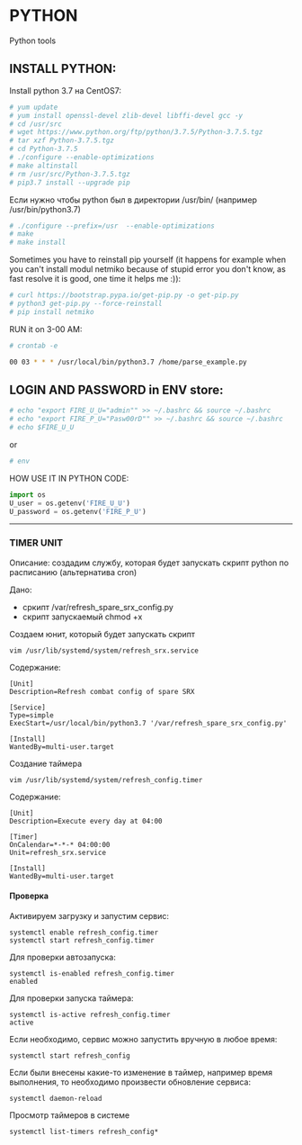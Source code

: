 # PYTHON
Python tools

INSTALL PYTHON:
------------------------------------------------------------
Install python 3.7 на CentOS7:

```sh
# yum update
# yum install openssl-devel zlib-devel libffi-devel gcc -y
# cd /usr/src 
# wget https://www.python.org/ftp/python/3.7.5/Python-3.7.5.tgz
# tar xzf Python-3.7.5.tgz
# cd Python-3.7.5 
# ./configure --enable-optimizations 
# make altinstall
# rm /usr/src/Python-3.7.5.tgz
# pip3.7 install --upgrade pip
```

Если нужно чтобы python был в директории /usr/bin/ (например /usr/bin/python3.7)
```sh
# ./configure --prefix=/usr  --enable-optimizations
# make
# make install
```

Sometimes you have to reinstall pip yourself (it happens for example when you can't install modul netmiko because of stupid error you don't know, as fast resolve it is good, one time it helps me :)):

```sh
# curl https://bootstrap.pypa.io/get-pip.py -o get-pip.py
# python3 get-pip.py --force-reinstall
# pip install netmiko
```
RUN it on 3-00 AM: 
```sh
# crontab -e

00 03 * * * /usr/local/bin/python3.7 /home/parse_example.py
```

LOGIN AND PASSWORD in ENV store:
------------------------------------------------------------
```sh
# echo "export FIRE_U_U="admin"" >> ~/.bashrc && source ~/.bashrc
# echo "export FIRE_P_U="Pasw00rD"" >> ~/.bashrc && source ~/.bashrc
# echo $FIRE_U_U
```
or

```sh
# env
```

HOW USE IT IN PYTHON CODE:

```py
import os
U_user = os.getenv('FIRE_U_U')
U_password = os.getenv('FIRE_P_U')
```

---

### TIMER UNIT ###

Описание: создадим службу, которая будет запускать скрипт python по расписанию (альтернатива cron)

Дано: 
- сркипт /var/refresh_spare_srx_config.py 
- скрипт запускаемый chmod +x

Создаем юнит, который будет запускать скрипт
```shell
vim /usr/lib/systemd/system/refresh_srx.service
```
Содержание:
```shell
[Unit]
Description=Refresh combat config of spare SRX

[Service]
Type=simple
ExecStart=/usr/local/bin/python3.7 '/var/refresh_spare_srx_config.py'

[Install]
WantedBy=multi-user.target
```
Создание таймера
```shell
vim /usr/lib/systemd/system/refresh_config.timer
```
Содержание:
```shell
[Unit]
Description=Execute every day at 04:00

[Timer]
OnCalendar=*-*-* 04:00:00
Unit=refresh_srx.service

[Install]
WantedBy=multi-user.target
```

#### Проверка ####
Активируем загрузку и запустим сервис:

```shell
systemctl enable refresh_config.timer
systemctl start refresh_config.timer
```

Для проверки автозапуска:

```shell
systemctl is-enabled refresh_config.timer
enabled
```
Для проверки запуска таймера:

```shell
systemctl is-active refresh_config.timer
active
```
Если необходимо, сервис можно запустить вручную в любое время:

```shell
systemctl start refresh_config
```
Если были внесены какие-то изменение в таймер, например время выполнения, то необходимо произвести обновление сервиса:

```shell
systemctl daemon-reload
```
Просмотр таймеров в системе

```shell
systemctl list-timers refresh_config*
```
